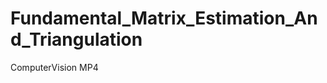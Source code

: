 Fundamental_Matrix_Estimation_And_Triangulation
===============================================

ComputerVision MP4

